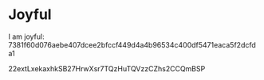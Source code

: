 # Joyful

I am joyful: 7381f60d076aebe407dcee2bfccf449d4a4b96534c400df5471eaca5f2dcfda1


22extLxekaxhkSB27HrwXsr7TQzHuTQVzzCZhs2CCQmBSP